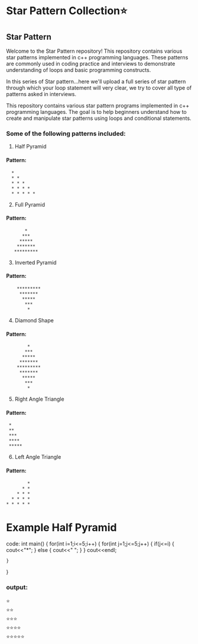 # Star Pattern Collection⭐

## Star Pattern 
Welcome to the Star Pattern repository! This repository contains various star patterns implemented in c++ programming languages. These patterns are commonly used in coding practice and interviews to demonstrate understanding of loops and basic programming constructs.

In this series of Star pattern...here we'll upload a full series of star pattern through which your loop statement will very clear, we try to cover all type of patterns asked in interviews.

This repository contains various star pattern programs implemented in c++ programming languages. The goal is to help beginners understand how to create and manipulate star patterns using loops and conditional statements.

### Some of the following patterns included:

1. Half Pyramid
#### Pattern:
  ```
    *
    * *
    * * *
    * * * *
    * * * * *
  ```

2. Full Pyramid
  #### Pattern:
    
           *
          ***
         *****
        *******
       *********

3. Inverted Pyramid
#### Pattern:
```
    *********
     *******
      *****
       ***
        *
```

4. Diamond Shape
#### Pattern:
```
        *
       ***
      *****
     *******
    *********
     *******
      *****
       ***
        *
```

5. Right Angle Triangle
#### Pattern:
   ```
    *
    **
    ***
    ****
    *****
   ```
6. Left Angle Triangle
#### Pattern:
```
        *
      * *
    * * * 
  * * * *
* * * * *
```


# Example Half Pyramid
code:
int main()
{
    for(int i=1;i<=5;i++)
    {
        for(int j=1;j<=5;j++)
        {
            if(j<=i)
            {
                cout<<"*";
            }
            else
            {
                cout<<" ";
            }
        }
        cout<<endl;
        
    }
    
}

### output:
<div>⭐</div>
<div>⭐⭐</div>
<div>⭐⭐⭐</div>
<div>⭐⭐⭐⭐</div>
<div>⭐⭐⭐⭐⭐</div>
